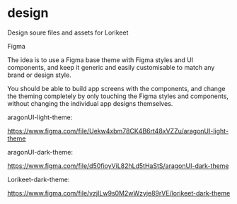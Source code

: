 # design
Design soure files and assets for Lorikeet


Figma

The idea is to use a Figma base theme with Figma styles and UI components, and keep it generic and easily customisable to match any brand or design style.

You should be able to build app screens with the components, and change the theming completely by only touching the Figma styles and components, without changing the individual app designs themselves.

aragonUI-light-theme:

https://www.figma.com/file/Uekw4xbm78CK4B6rt48xVZZu/aragonUI-light-theme

aragonUI-dark-theme:

https://www.figma.com/file/d50fioyViL82hLd5tHaStS/aragonUI-dark-theme

Lorikeet-dark-theme:

https://www.figma.com/file/vzjILw9s0M2wWzyje89rVE/lorikeet-dark-theme
